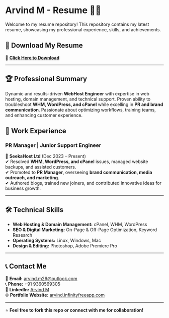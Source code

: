 # Arvind M - Resume 📄🚀  

Welcome to my resume repository! This repository contains my latest resume, showcasing my professional experience, skills, and achievements.  

## 🔗 Download My Resume  
📄 **[Click Here to Download](Resume-Arvind.pdf)**  

---

## 🏆 Professional Summary  
Dynamic and results-driven **WebHost Engineer** with expertise in web hosting, domain management, and technical support. Proven ability to troubleshoot **WHM, WordPress, and cPanel** while excelling in **PR and brand communication**. Passionate about optimizing workflows, training teams, and enhancing customer experience.  

## 💼 Work Experience  
### **PR Manager | Junior Support Engineer**  
📍 **SeekaHost Ltd** (Dec 2023 – Present)  
✔ Resolved **WHM, WordPress, and cPanel** issues, managed website backups, and assisted customers.  
✔ Promoted to **PR Manager**, overseeing **brand communication, media outreach, and marketing**.  
✔ Authored blogs, trained new joiners, and contributed innovative ideas for business growth.  

---

## 🛠 Technical Skills  
- **Web Hosting & Domain Management:** cPanel, WHM, WordPress  
- **SEO & Digital Marketing:** On-Page & Off-Page Optimization, Keyword Research  
- **Operating Systems:** Linux, Windows, Mac  
- **Design & Editing:** Photoshop, Adobe Premiere Pro  

---

## 📞 Contact Me  
📧 **Email:** arvind.m26@outlook.com  
📞 **Phone:** +91 9360569305  
🔗 **LinkedIn:** [Arvind M](https://www.linkedin.com/in/arvind-m-761786250/)  
🌐 **Portfolio Website:** [arvind.infinityfreeapp.com](https://arvind.infinityfreeapp.com)  

---
⭐ **Feel free to fork this repo or connect with me for collaboration!**  
